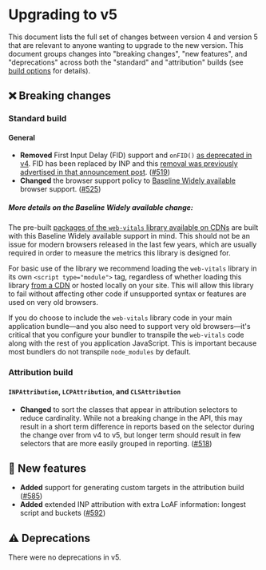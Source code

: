 # Upgrading to v5

This document lists the full set of changes between version 4 and version 5 that are relevant to anyone wanting to upgrade to the new version. This document groups changes into "breaking changes", "new features", and "deprecations" across both the "standard" and "attribution" builds (see [build options](/#build-options) for details).

## ❌ Breaking changes

### Standard build

#### General

- **Removed** First Input Delay (FID) support and `onFID()` [as deprecated in v4](./upgrading-to-v4.md#%EF%B8%8F-deprecations). FID has been replaced by INP and this [removal was previously advertised in that announcement post](https://web.dev/blog/inp-cwv-launch#fid_deprecation_timeline). ([#519](https://github.com/GoogleChrome/web-vitals/pull/519))
- **Changed** the browser support policy to [Baseline Widely available](https://web.dev/baseline) browser support. ([#525](https://github.com/GoogleChrome/web-vitals/pull/525))

##### More details on the Baseline Widely available change:

The pre-built [packages of the `web-vitals` library available on CDNs](/README#load-web-vitals-from-a-cdn) are built with this Baseline Widely available support in mind. This should not be an issue for modern browsers released in the last few years, which are usually required in order to measure the metrics this library is designed for.

For basic use of the library we recommend loading the `web-vitals` library in its own `<script type="module">` tag, regardless of whether loading this library [from a CDN](README.md#from-a-cdn) or hosted locally on your site. This will allow this library to fail without affecting other code if unsupported syntax or features are used on very old browsers.

If you do choose to include the `web-vitals` library code in your main application bundle—and you also need to support very old browsers—it's critical that you configure your bundler to transpile the `web-vitals` code along with the rest of you application JavaScript. This is important because most bundlers do not transpile `node_modules` by default.

### Attribution build

#### `INPAttribution`, `LCPAttribution`, and `CLSAttribution`

- **Changed** to sort the classes that appear in attribution selectors to reduce cardinality. While not a breaking change in the API, this may result in a short term difference in reports based on the selector during the change over from v4 to v5, but longer term should result in few selectors that are more easily grouped in reporting. ([#518](https://github.com/GoogleChrome/web-vitals/pull/518))

## 🚀 New features

- **Added** support for generating custom targets in the attribution build ([#585](https://github.com/GoogleChrome/web-vitals/pull/585))
- **Added** extended INP attribution with extra LoAF information: longest script and buckets ([#592](https://github.com/GoogleChrome/web-vitals/pull/592))

## ⚠️ Deprecations

There were no deprecations in v5.
